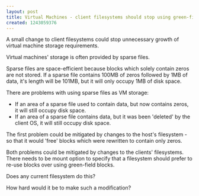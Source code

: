 ```yaml
--- 
layout: post
title: Virtual Machines - client filesystems should stop using green-field blocks in sparse files.
created: 1243059376
---
```

A small change to client filesystems could stop unnecessary growth of virtual machine storage requirements.

Virtual machines' storage is often provided by sparse files.

Sparse files are space-efficient because blocks which solely contain zeros are not stored.  If a sparse file contains 100MB of zeros followed by 1MB of data, it's length will be 101MB, but it will only occupy 1MB of disk space.

There are problems with using sparse files as VM storage:<ul>
<li>If an area of a sparse file used to contain data, but now contains zeros, it will still occupy disk space.</li>
<li>If an area of a sparse file contains data, but it was been 'deleted' by the client OS, it will still occupy disk space.</li>
</ul>

The first problem could be mitigated by changes to the host's filesystem - so that it would 'free' blocks which were rewritten to contain only zeros.

Both problems could be mitigated by changes to the clients' filesystems.  There needs to be mount option to specify that a filesystem should prefer to re-use blocks over using green-field blocks.

Does any current filesystem do this?

How hard would it be to make such a modification?
